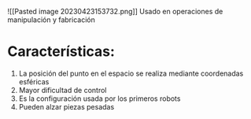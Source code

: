 ![[Pasted image 20230423153732.png]]
Usado en operaciones de manipulación y fabricación

# Características:
1. La posición del punto en el espacio se realiza mediante coordenadas esféricas
2. Mayor dificultad de control
3. Es la configuración usada por los primeros robots
4. Pueden alzar piezas pesadas
